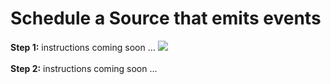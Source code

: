 # Schedule a Source that emits events

<b>Step 1:</b> instructions coming soon ...
<img src="../images/09-source-setup/source-01.png"/>
<br><br><b>Step 2:</b> instructions coming soon ...
